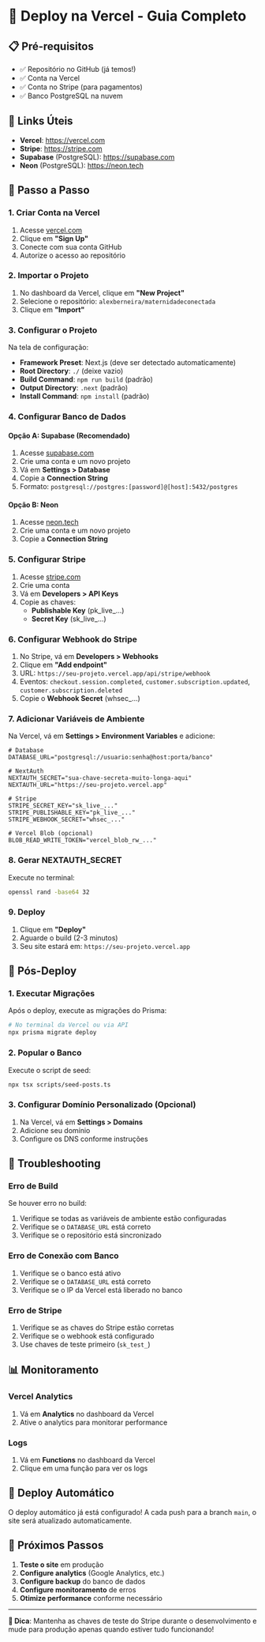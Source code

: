 # 🚀 Deploy na Vercel - Guia Completo

## 📋 Pré-requisitos

- ✅ Repositório no GitHub (já temos!)
- ✅ Conta na Vercel
- ✅ Conta no Stripe (para pagamentos)
- ✅ Banco PostgreSQL na nuvem

## 🔗 Links Úteis

- **Vercel**: https://vercel.com
- **Stripe**: https://stripe.com
- **Supabase** (PostgreSQL): https://supabase.com
- **Neon** (PostgreSQL): https://neon.tech

## 🎯 Passo a Passo

### 1. **Criar Conta na Vercel**

1. Acesse [vercel.com](https://vercel.com)
2. Clique em **"Sign Up"**
3. Conecte com sua conta GitHub
4. Autorize o acesso ao repositório

### 2. **Importar o Projeto**

1. No dashboard da Vercel, clique em **"New Project"**
2. Selecione o repositório: `alexberneira/maternidadeconectada`
3. Clique em **"Import"**

### 3. **Configurar o Projeto**

Na tela de configuração:

- **Framework Preset**: Next.js (deve ser detectado automaticamente)
- **Root Directory**: `./` (deixe vazio)
- **Build Command**: `npm run build` (padrão)
- **Output Directory**: `.next` (padrão)
- **Install Command**: `npm install` (padrão)

### 4. **Configurar Banco de Dados**

#### Opção A: Supabase (Recomendado)

1. Acesse [supabase.com](https://supabase.com)
2. Crie uma conta e um novo projeto
3. Vá em **Settings > Database**
4. Copie a **Connection String**
5. Formato: `postgresql://postgres:[password]@[host]:5432/postgres`

#### Opção B: Neon

1. Acesse [neon.tech](https://neon.tech)
2. Crie uma conta e um novo projeto
3. Copie a **Connection String**

### 5. **Configurar Stripe**

1. Acesse [stripe.com](https://stripe.com)
2. Crie uma conta
3. Vá em **Developers > API Keys**
4. Copie as chaves:
   - **Publishable Key** (pk_live_...)
   - **Secret Key** (sk_live_...)

### 6. **Configurar Webhook do Stripe**

1. No Stripe, vá em **Developers > Webhooks**
2. Clique em **"Add endpoint"**
3. URL: `https://seu-projeto.vercel.app/api/stripe/webhook`
4. Eventos: `checkout.session.completed`, `customer.subscription.updated`, `customer.subscription.deleted`
5. Copie o **Webhook Secret** (whsec_...)

### 7. **Adicionar Variáveis de Ambiente**

Na Vercel, vá em **Settings > Environment Variables** e adicione:

```env
# Database
DATABASE_URL="postgresql://usuario:senha@host:porta/banco"

# NextAuth
NEXTAUTH_SECRET="sua-chave-secreta-muito-longa-aqui"
NEXTAUTH_URL="https://seu-projeto.vercel.app"

# Stripe
STRIPE_SECRET_KEY="sk_live_..."
STRIPE_PUBLISHABLE_KEY="pk_live_..."
STRIPE_WEBHOOK_SECRET="whsec_..."

# Vercel Blob (opcional)
BLOB_READ_WRITE_TOKEN="vercel_blob_rw_..."
```

### 8. **Gerar NEXTAUTH_SECRET**

Execute no terminal:
```bash
openssl rand -base64 32
```

### 9. **Deploy**

1. Clique em **"Deploy"**
2. Aguarde o build (2-3 minutos)
3. Seu site estará em: `https://seu-projeto.vercel.app`

## 🔧 Pós-Deploy

### 1. **Executar Migrações**

Após o deploy, execute as migrações do Prisma:

```bash
# No terminal da Vercel ou via API
npx prisma migrate deploy
```

### 2. **Popular o Banco**

Execute o script de seed:

```bash
npx tsx scripts/seed-posts.ts
```

### 3. **Configurar Domínio Personalizado (Opcional)**

1. Na Vercel, vá em **Settings > Domains**
2. Adicione seu domínio
3. Configure os DNS conforme instruções

## 🐛 Troubleshooting

### Erro de Build

Se houver erro no build:

1. Verifique se todas as variáveis de ambiente estão configuradas
2. Verifique se o `DATABASE_URL` está correto
3. Verifique se o repositório está sincronizado

### Erro de Conexão com Banco

1. Verifique se o banco está ativo
2. Verifique se o `DATABASE_URL` está correto
3. Verifique se o IP da Vercel está liberado no banco

### Erro de Stripe

1. Verifique se as chaves do Stripe estão corretas
2. Verifique se o webhook está configurado
3. Use chaves de teste primeiro (`sk_test_`)

## 📊 Monitoramento

### Vercel Analytics

1. Vá em **Analytics** no dashboard da Vercel
2. Ative o analytics para monitorar performance

### Logs

1. Vá em **Functions** no dashboard da Vercel
2. Clique em uma função para ver os logs

## 🔄 Deploy Automático

O deploy automático já está configurado! A cada push para a branch `main`, o site será atualizado automaticamente.

## 🎉 Próximos Passos

1. **Teste o site** em produção
2. **Configure analytics** (Google Analytics, etc.)
3. **Configure backup** do banco de dados
4. **Configure monitoramento** de erros
5. **Otimize performance** conforme necessário

---

**🎯 Dica**: Mantenha as chaves de teste do Stripe durante o desenvolvimento e mude para produção apenas quando estiver tudo funcionando! 